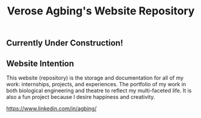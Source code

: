 <header>

# Verose Agbing's Website Repository

</header>

## Currently Under Construction!

## Website Intention
<p>
  This website (repository) is the storage and documentation for all of my work: internships, projects, and experiences. The portfolio of my work in both biological engineering and theatre to reflect my multi-faceted life. It is also a fun project because I desire happiness and creativity.
</p>

<footer>

https://www.linkedin.com/in/agbing/

</footer>
